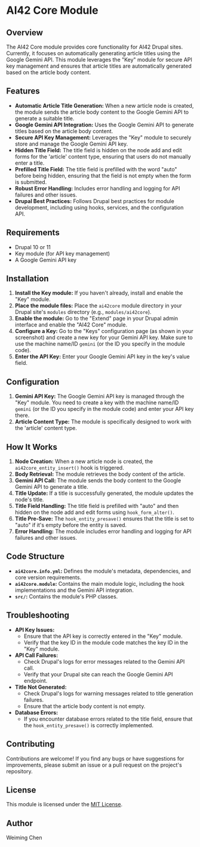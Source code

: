 # AI42 Core Module

## Overview

The AI42 Core module provides core functionality for AI42 Drupal sites. Currently, it focuses on automatically generating article titles using the Google Gemini API. This module leverages the "Key" module for secure API key management and ensures that article titles are automatically generated based on the article body content.

## Features

*   **Automatic Article Title Generation:** When a new article node is created, the module sends the article body content to the Google Gemini API to generate a suitable title.
*   **Google Gemini API Integration:** Uses the Google Gemini API to generate titles based on the article body content.
*   **Secure API Key Management:** Leverages the "Key" module to securely store and manage the Google Gemini API key.
*   **Hidden Title Field:** The title field is hidden on the node add and edit forms for the 'article' content type, ensuring that users do not manually enter a title.
*   **Prefilled Title Field:** The title field is prefilled with the word "auto" before being hidden, ensuring that the field is not empty when the form is submitted.
*   **Robust Error Handling:** Includes error handling and logging for API failures and other issues.
*   **Drupal Best Practices:** Follows Drupal best practices for module development, including using hooks, services, and the configuration API.

## Requirements

*   Drupal 10 or 11
*   Key module (for API key management)
*   A Google Gemini API key

## Installation

1.  **Install the Key module:** If you haven't already, install and enable the "Key" module.
2.  **Place the module files:** Place the `ai42core` module directory in your Drupal site's `modules` directory (e.g., `modules/ai42core`).
3.  **Enable the module:** Go to the "Extend" page in your Drupal admin interface and enable the "AI42 Core" module.
4.  **Configure a Key:** Go to the "Keys" configuration page (as shown in your screenshot) and create a new key for your Gemini API key. Make sure to use the machine name/ID `gemini` (or the ID you specify in the module code).
5.  **Enter the API Key:** Enter your Google Gemini API key in the key's value field.

## Configuration

1.  **Gemini API Key:** The Google Gemini API key is managed through the "Key" module. You need to create a key with the machine name/ID `gemini` (or the ID you specify in the module code) and enter your API key there.
2.  **Article Content Type:** The module is specifically designed to work with the 'article' content type.

## How It Works

1.  **Node Creation:** When a new article node is created, the `ai42core_entity_insert()` hook is triggered.
2.  **Body Retrieval:** The module retrieves the body content of the article.
3.  **Gemini API Call:** The module sends the body content to the Google Gemini API to generate a title.
4.  **Title Update:** If a title is successfully generated, the module updates the node's title.
5.  **Title Field Handling:** The title field is prefilled with "auto" and then hidden on the node add and edit forms using `hook_form_alter()`.
6.  **Title Pre-Save:** The `hook_entity_presave()` ensures that the title is set to "auto" if it's empty before the entity is saved.
7.  **Error Handling:** The module includes error handling and logging for API failures and other issues.

## Code Structure

*   **`ai42core.info.yml`:** Defines the module's metadata, dependencies, and core version requirements.
*   **`ai42core.module`:** Contains the main module logic, including the hook implementations and the Gemini API integration.
*   **`src/`:** Contains the module's PHP classes.

## Troubleshooting

*   **API Key Issues:**
    *   Ensure that the API key is correctly entered in the "Key" module.
    *   Verify that the key ID in the module code matches the key ID in the "Key" module.
*   **API Call Failures:**
    *   Check Drupal's logs for error messages related to the Gemini API call.
    *   Verify that your Drupal site can reach the Google Gemini API endpoint.
*   **Title Not Generated:**
    *   Check Drupal's logs for warning messages related to title generation failures.
    *   Ensure that the article body content is not empty.
*   **Database Errors:**
    *   If you encounter database errors related to the title field, ensure that the `hook_entity_presave()` is correctly implemented.

## Contributing

Contributions are welcome! If you find any bugs or have suggestions for improvements, please submit an issue or a pull request on the project's repository.

## License

This module is licensed under the [MIT License](LICENSE).

## Author

Weiming Chen